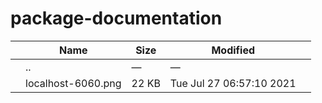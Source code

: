 package-documentation
=====================

<table><thead><tr class="header"><th></th><th>Name</th><th>Size</th><th>Modified</th><th></th></tr></thead><tbody><tr class="odd"><td></td><td><span class="goup">..</span></td><td>—</td><td>—</td><td></td></tr><tr class="even"><td></td><td><span class="name">localhost-6060.png</span></td><td>22 KB</td><td>Tue Jul 27 06:57:10 2021</td><td></td></tr></tbody></table>
